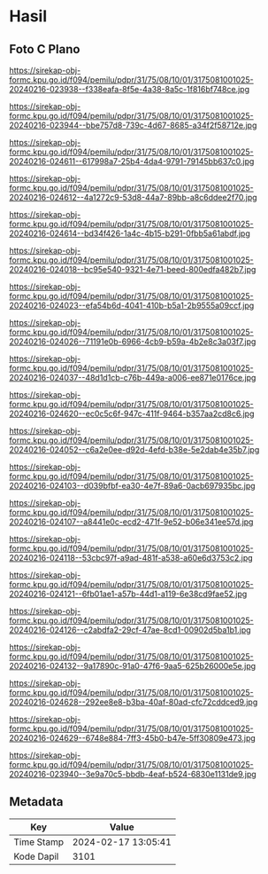 # Hasil

## Foto C Plano

https://sirekap-obj-formc.kpu.go.id/f094/pemilu/pdpr/31/75/08/10/01/3175081001025-20240216-023938--f338eafa-8f5e-4a38-8a5c-1f816bf748ce.jpg

https://sirekap-obj-formc.kpu.go.id/f094/pemilu/pdpr/31/75/08/10/01/3175081001025-20240216-023944--bbe757d8-739c-4d67-8685-a34f2f58712e.jpg

https://sirekap-obj-formc.kpu.go.id/f094/pemilu/pdpr/31/75/08/10/01/3175081001025-20240216-024611--617998a7-25b4-4da4-9791-79145bb637c0.jpg

https://sirekap-obj-formc.kpu.go.id/f094/pemilu/pdpr/31/75/08/10/01/3175081001025-20240216-024612--4a1272c9-53d8-44a7-89bb-a8c6ddee2f70.jpg

https://sirekap-obj-formc.kpu.go.id/f094/pemilu/pdpr/31/75/08/10/01/3175081001025-20240216-024614--bd34f426-1a4c-4b15-b291-0fbb5a61abdf.jpg

https://sirekap-obj-formc.kpu.go.id/f094/pemilu/pdpr/31/75/08/10/01/3175081001025-20240216-024018--bc95e540-9321-4e71-beed-800edfa482b7.jpg

https://sirekap-obj-formc.kpu.go.id/f094/pemilu/pdpr/31/75/08/10/01/3175081001025-20240216-024023--efa54b6d-4041-410b-b5a1-2b9555a09ccf.jpg

https://sirekap-obj-formc.kpu.go.id/f094/pemilu/pdpr/31/75/08/10/01/3175081001025-20240216-024026--71191e0b-6966-4cb9-b59a-4b2e8c3a03f7.jpg

https://sirekap-obj-formc.kpu.go.id/f094/pemilu/pdpr/31/75/08/10/01/3175081001025-20240216-024037--48d1d1cb-c76b-449a-a006-ee871e0176ce.jpg

https://sirekap-obj-formc.kpu.go.id/f094/pemilu/pdpr/31/75/08/10/01/3175081001025-20240216-024620--ec0c5c6f-947c-411f-9464-b357aa2cd8c6.jpg

https://sirekap-obj-formc.kpu.go.id/f094/pemilu/pdpr/31/75/08/10/01/3175081001025-20240216-024052--c6a2e0ee-d92d-4efd-b38e-5e2dab4e35b7.jpg

https://sirekap-obj-formc.kpu.go.id/f094/pemilu/pdpr/31/75/08/10/01/3175081001025-20240216-024103--d039bfbf-ea30-4e7f-89a6-0acb697935bc.jpg

https://sirekap-obj-formc.kpu.go.id/f094/pemilu/pdpr/31/75/08/10/01/3175081001025-20240216-024107--a8441e0c-ecd2-471f-9e52-b06e341ee57d.jpg

https://sirekap-obj-formc.kpu.go.id/f094/pemilu/pdpr/31/75/08/10/01/3175081001025-20240216-024118--53cbc97f-a9ad-481f-a538-a60e6d3753c2.jpg

https://sirekap-obj-formc.kpu.go.id/f094/pemilu/pdpr/31/75/08/10/01/3175081001025-20240216-024121--6fb01ae1-a57b-44d1-a119-6e38cd9fae52.jpg

https://sirekap-obj-formc.kpu.go.id/f094/pemilu/pdpr/31/75/08/10/01/3175081001025-20240216-024126--c2abdfa2-29cf-47ae-8cd1-00902d5ba1b1.jpg

https://sirekap-obj-formc.kpu.go.id/f094/pemilu/pdpr/31/75/08/10/01/3175081001025-20240216-024132--9a17890c-91a0-47f6-9aa5-625b26000e5e.jpg

https://sirekap-obj-formc.kpu.go.id/f094/pemilu/pdpr/31/75/08/10/01/3175081001025-20240216-024628--292ee8e8-b3ba-40af-80ad-cfc72cddced9.jpg

https://sirekap-obj-formc.kpu.go.id/f094/pemilu/pdpr/31/75/08/10/01/3175081001025-20240216-024629--6748e884-7ff3-45b0-b47e-5ff30809e473.jpg

https://sirekap-obj-formc.kpu.go.id/f094/pemilu/pdpr/31/75/08/10/01/3175081001025-20240216-023940--3e9a70c5-bbdb-4eaf-b524-6830e1131de9.jpg


## Metadata

| Key        | Value               |
| ---------- | ------------------- |
| Time Stamp | 2024-02-17 13:05:41 |
| Kode Dapil | 3101                |



